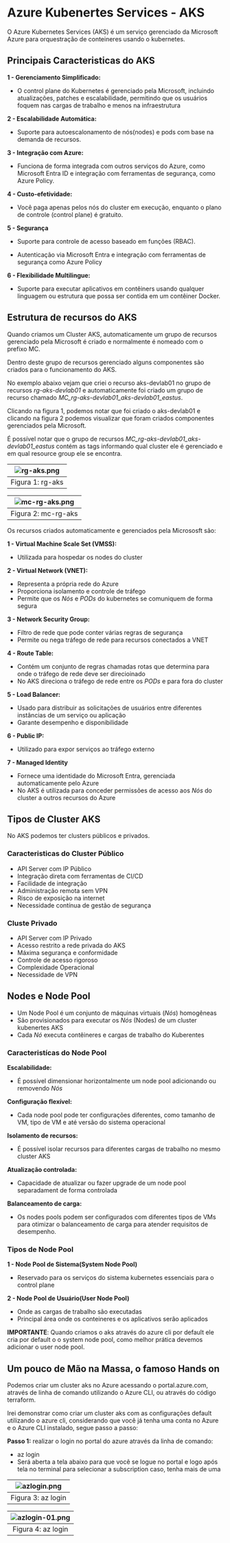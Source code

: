 # Azure Kubenertes Services - AKS

 O Azure Kubernetes Services (AKS) é um serviço gerenciado da Microsoft Azure para orquestração de conteineres usando o kubernetes.

## Principais Caracteristicas do AKS

**1 - Gerenciamento Simplificado:**

- O control plane do Kubernetes é gerenciado pela Microsoft, incluindo atualizações, patches e escalabilidade, permitindo que os usuários foquem nas cargas de trabalho e menos na infraestrutura

**2 - Escalabilidade Automática:**

- Suporte para autoescalonamento de nós(nodes) e pods com base na demanda de recursos.

**3 - Integração com Azure:**

- Funciona de forma integrada com outros serviços do Azure, como Microsoft Entra ID e integração com ferramentas de segurança, como Azure Policy.

**4 - Custo-efetividade:**

- Você paga apenas pelos nós do cluster em execução, enquanto o plano de controle (control plane) é gratuito.

**5 - Segurança**

- Suporte para controle de acesso baseado em funções (RBAC).

- Autenticação via Microsoft Entra e integração com ferramentas de segurança como Azure Policy

**6 - Flexibilidade Multilingue:**

- Suporte para executar aplicativos em contêiners usando qualquer linguagem ou estrutura que possa ser contida em um contêiner Docker.

## Estrutura de recursos do AKS

Quando criamos um Cluster AKS, automaticamente um grupo de recursos gerenciado pela Microsoft é criado e normalmente é nomeado com o prefixo MC.

Dentro deste grupo de recursos gerenciado alguns componentes são criados para o funcionamento do AKS.

No exemplo abaixo vejam que criei o recurso aks-devlab01 no grupo de recursos *rg-aks-devlab01* e automaticamente foi criado um grupo de recurso chamado
*MC_rg-aks-devlab01_aks-devlab01_eastus*. 

Clicando na figura 1, podemos notar que foi criado o aks-devlab01 e clicando na figura 2 podemos visualizar que foram criados componentes gerenciados pela Microsoft.

É possível notar que o grupo de recursos *MC_rg-aks-devlab01_aks-devlab01_eastus* contém as tags informando qual cluster ele é gerenciado e em qual resource group ele se encontra.

| ![rg-aks.png](images/rg-aks.png) |
|:-----------------------------:|
| Figura 1: rg-aks |


| ![mc-rg-aks.png](images/mc-rg-aks.png) |
|:-----------------------------:|
| Figura 2: mc-rg-aks|


Os recursos criados automaticamente e gerenciados pela Micrososft são:

**1 - Virtual Machine Scale Set (VMSS):** 
- Utilizada para hospedar os nodes do cluster

**2 - Virtual Network (VNET):** 
- Representa a própria rede do Azure
- Proporciona isolamento e controle de tráfego
- Permite que os *Nós* e *PODs* do kubernetes se comuniquem de forma segura

**3 - Network Security Group:**
- Filtro de rede que pode conter várias regras de segurança
- Permite ou nega tráfego de rede para recursos conectados a VNET

**4 - Route Table:**
- Contém um conjunto de regras chamadas rotas que determina para onde o tráfego de rede deve ser direcioinado
- No AKS direciona o tráfego de rede entre os *PODs* e para fora do cluster

**5 - Load Balancer:**
- Usado para distribuir as solicitações de usuários entre diferentes instâncias de um serviço ou aplicação
- Garante desempenho e disponibilidade

**6 - Public IP:**
- Utilizado para expor serviços ao tráfego externo

**7 - Managed Identity**
- Fornece uma identidade do Microsoft Entra, gerenciada automaticamente pelo Azure
- No AKS é utilizada para conceder permissões de acesso aos *Nós* do cluster a outros recursos do Azure

## Tipos de Cluster AKS

No AKS podemos ter clusters públicos e privados.

### Caracteristicas do Cluster Público

- API Server com IP Público
- Integração direta com ferramentas de CI/CD
- Facilidade de integração
- Administração remota sem VPN
- Risco de exposição na internet
- Necessidade contínua de gestão de segurança

### Cluste Privado

- API Server com IP Privado
- Acesso restrito a rede privada do AKS
- Máxima segurança e conformidade
- Controle de acesso rigoroso 
- Complexidade Operacional
- Necessidade de VPN

## Nodes e Node Pool

- Um Node Pool é um conjunto de máquinas virtuais (*Nós*) homogêneas
- São provisionados para executar os *Nós* (Nodes) de um cluster kubenertes AKS
- Cada *Nó* executa contêineres e cargas de trabalho do Kuberentes

### Caracteristícas do Node Pool

**Escalabilidade:**
- É possível dimensionar horizontalmente um node pool adicionando ou removendo *Nós*

**Configuração flexível:**
- Cada node pool pode ter configurações diferentes, como tamanho de VM, tipo de VM e até versão do sistema operacional

**Isolamento de recursos:**
- É possível isolar recursos para diferentes cargas de trabalho no mesmo cluster AKS

**Atualização controlada:**
- Capacidade de atualizar ou fazer upgrade de um node pool separadament de forma controlada

**Balanceamento de carga:**
- Os nodes pools podem ser configurados com diferentes tipos de VMs para otimizar o balanceamento de carga para atender requisitos de desempenho.

### Tipos de Node Pool

**1 - Node Pool de Sistema(System Node Pool)**
- Reservado para os serviços do sistema kubernetes essenciais para o control plane

**2 - Node Pool de Usuário(User Node Pool)**
- Onde as cargas de trabalho são executadas
- Principal área onde os conteineres e os aplicativos serão aplicados

**IMPORTANTE**: Quando criamos o aks através do azure cli por default ele cria por default o o system node pool, como melhor prática devemos adicionar o user node pool.

## Um pouco de Mão na Massa, o famoso Hands on

Podemos criar um cluster aks no Azure acessando o portal.azure.com, através de linha de comando utilizando o Azure CLI, ou através do código terraform.

Irei demonstrar como criar um cluster aks com as configurações default utilizando o azure cli, considerando que você já tenha uma conta no Azure e o Azure CLI instalado, 
segue passo a passo:

**Passo 1:** realizar o login no portal do azure através da linha de comando:
- az login
- Será aberta a tela abaixo para que você se logue no portal e logo após tela no terminal para selecionar a subscription caso, tenha mais de uma

| ![azlogin.png](images/azlogin.png) |
|:-----------------------------:|
| Figura 3: az login|


| ![azlogin-01.png](images/azlogin-01.png) |
|:-----------------------------:|
| Figura 4: az login|
